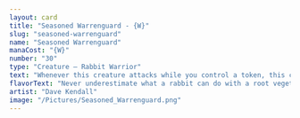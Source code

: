 ```yaml
---
layout: card
title: "Seasoned Warrenguard - {W}"
slug: "seasoned-warrenguard"
name: "Seasoned Warrenguard"
manaCost: "{W}"
number: "30"
type: "Creature — Rabbit Warrior"
text: "Whenever this creature attacks while you control a token, this creature gets +2/+0 until end of turn."
flavorText: "Never underestimate what a rabbit can do with a root vegetable and some moxie."
artist: "Dave Kendall"
image: "/Pictures/Seasoned_Warrenguard.png"
---
```


